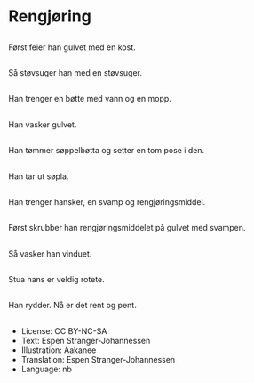 # Rengjøring

##
Først feier han gulvet med en kost.

##
Så støvsuger han med en støvsuger.

##
Han trenger en bøtte med vann og en mopp.

##
Han vasker gulvet.

##
Han tømmer søppelbøtta og setter en tom pose i den.

##
Han tar ut søpla.

##
Han trenger hansker, en svamp og rengjøringsmiddel.

##
Først skrubber han rengjøringsmiddelet på gulvet med svampen.

##
Så vasker han vinduet.

##
Stua hans er veldig rotete.

##
Han rydder. Nå er det rent og pent.

##
* License: CC BY-NC-SA
* Text: Espen Stranger-Johannessen
* Illustration: Aakanee
* Translation: Espen Stranger-Johannessen
* Language: nb
